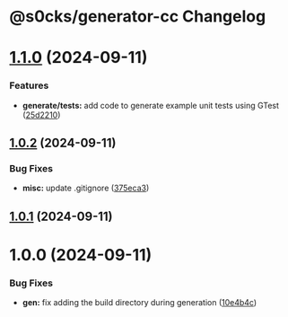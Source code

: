 # @s0cks/generator-cc Changelog

# [1.1.0](https://github.com/s0cks/generator-cc/compare/1.0.2...1.1.0) (2024-09-11)


### Features

* **generate/tests:** add code to generate example unit tests using GTest ([25d2210](https://github.com/s0cks/generator-cc/commit/25d2210e829f19d9572ec9f37db1714360d1823a))

## [1.0.2](https://github.com/s0cks/generator-cc/compare/1.0.1...1.0.2) (2024-09-11)


### Bug Fixes

* **misc:** update .gitignore ([375eca3](https://github.com/s0cks/generator-cc/commit/375eca3a151ae44847e7e53973cded5beccc24ca))

## [1.0.1](https://github.com/s0cks/generator-cc/compare/1.0.0...1.0.1) (2024-09-11)

# 1.0.0 (2024-09-11)


### Bug Fixes

* **gen:** fix adding the build directory during generation ([10e4b4c](https://github.com/s0cks/generator-cc/commit/10e4b4c21092ce66629ef6158840867886e3a570))

